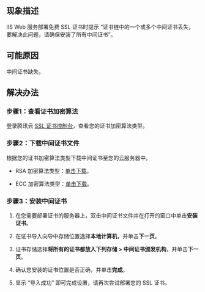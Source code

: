 ## 现象描述

IIS Web 服务部署免费 SSL 证书时提示 “证书链中的一个或多个中间证书丢失，要解决此问题，请确保安装了所有中间证书”。


## 可能原因

中间证书缺失。

## 解决办法

### 步骤1：查看证书加密算法

登录腾讯云 [SSL 证书控制台](https://console.cloud.tencent.com/certoverview)，查看您的证书加密算法类型。

### 步骤2：下载中间证书文件

根据您的证书加密算法类型下载中间证书至您的云服务器中。
- RSA 加密算法类型：[单击下载](https://upload-dianshi-1255598498.file.myqcloud.com/TrustAsia%20RSA%20DV%20TLS%20CA%20G2-02085dd70442134c6abdefd92f9d40ce16e5774c.crt)。

- ECC 加密算法类型：[单击下载](https://upload-dianshi-1255598498.file.myqcloud.com/TrustAsia%20ECC%20DV%20TLS%20CA%20G2-677875f5af3a5f066dc7d0fbb9400745e97d1a53.crt)。


### 步骤3：安装中间证书
1. 在您需要部署证书的服务器上，双击中间证书文件并在打开的窗口中单击**安装证书**。

2. 在证书导入向导中存储位置选择**本地计算机**，并单击**下一页**。

3. 证书存储选择**将所有的证书都放入下列存储 > 中间证书颁发机构**，并单击**下一页**。

4. 确认您安装的证书位置是否正确，并单击**完成**。

5. 显示 “导入成功” 即可完成设置，请再次尝试部署您的 SSL 证书。
